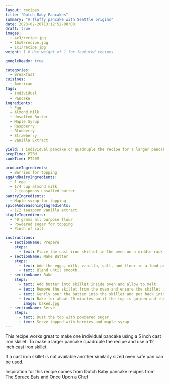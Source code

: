 ```yaml
---
layout: recipes
title: "Dutch Baby Pancakes"
summary: "A fluffy pancake with Seattle origins"
date: 2023-02-20T13:12:52-08:00
draft: true
images:
  - 4x3/recipe.jpg
  - 16x9/recipe.jpg
  - 1x1/recipe.jpg
weight: 1 # Use weight of 1 for featured recipes

googleReady: true

categories:
  - Breakfast
cuisines:
  - American
tags:
  - Individual
  - Pancake
ingredients:
  - Egg
  - Almond Milk
  - Unsalted Butter
  - Maple Syrup
  - Raspberry
  - Blueberry
  - Strawberry
  - Vanilla Extract
  
yield: 1 individual pancake or quadruple the recipe for a larger pancake that serves 4
prepTime: PT5M
cookTime: PT20M

produceIngredients:
  - Berries for topping
eggAndDairyIngredients:
  - 1 egg
  - 1/4 cup almond milk
  - 2 teaspoons unsalted butter
pantryIngredients:
  - Maple syrup for topping
spiceAndSeasoningIngredients:
  - 1/2 teaspoon vanilla extract
stapleIngredients:
  - 40 grams all purpose flour
  - Powdered sugar for topping
  - Pinch of salt

instructions:
  - sectionName: Prepare
    steps:
      - text: Place the cast iron skillet in the oven on a middle rack and preheat oven to 450 degrees F. Let the refrigerated ingredients start to come to room temperature.
  - sectionName: Make Batter
    steps:
      - text: Add the eggs, milk, vanilla, salt, and flour in a food processor or blender.
      - text: Blend until smooth.
  - sectionName: Bake
    steps:
      - text: Add butter into skillet inside oven and allow to melt.
      - text: Remove the skillet from the oven and ensure the skillet is evenly coated in melted butter.
      - text: Gently pour the batter into the skillet and put back into the oven. Put a tray on a lower rack to catch any drips.
      - text: Bake for about 20 minutes until the top is golden and the pancake is puffed and fluffy.
        image: baked.jpg
  - sectionName: Serve
    steps:
      - text: Dust the top with powdered sugar.
      - text: Serve topped with berries and maple syrup.
---
```


This recipe works great to make one individual pancake using a 5 inch cast iron skillet. To make a larger pancake quadruple the recipe and use a 12 inch cast iron skillet. 

If a cast iron skillet is not available another similarly sized oven safe pan can be used.

Inspiration for this recipe comes from Dutch Baby pancake recipes from [The Spruce Eats](https://www.thespruceeats.com/single-serve-dutch-baby-pancake-3058776) 
and [Once Upon a Chef](https://www.onceuponachef.com/recipes/dutch-baby.html)
